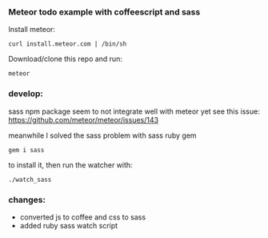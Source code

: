 ### Meteor todo example with coffeescript and sass

Install meteor:

    curl install.meteor.com | /bin/sh

Download/clone this repo and run:

    meteor


### develop:

sass npm package seem to not integrate well with meteor yet
see this issue: <https://github.com/meteor/meteor/issues/143>

meanwhile I solved the sass problem with sass ruby gem

    gem i sass

to install it, then run the watcher with:

    ./watch_sass


### changes:

- converted js to coffee and css to sass
- added ruby sass watch script